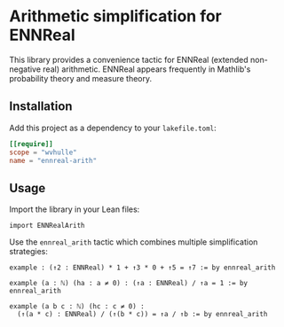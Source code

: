 # Arithmetic simplification for ENNReal

This library provides a convenience tactic for ENNReal (extended non-negative real) arithmetic. ENNReal appears frequently in Mathlib's probability theory and measure theory.

## Installation

Add this project as a dependency to your `lakefile.toml`:

```toml
[[require]]
scope = "wvhulle"
name = "ennreal-arith"
```

## Usage

Import the library in your Lean files:

```lean
import ENNRealArith
```

Use the `ennreal_arith` tactic which combines multiple simplification strategies:

```lean
example : (↑2 : ENNReal) * 1 + ↑3 * 0 + ↑5 = ↑7 := by ennreal_arith

example (a : ℕ) (ha : a ≠ 0) : (↑a : ENNReal) / ↑a = 1 := by ennreal_arith

example (a b c : ℕ) (hc : c ≠ 0) : 
  (↑(a * c) : ENNReal) / (↑(b * c)) = ↑a / ↑b := by ennreal_arith
```

